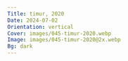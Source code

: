 ```yaml
---
Title: timur, 2020
Date: 2024-07-02
Orientation: vertical
Cover: images/045-timur-2020.webp
Image: images/045-timur-2020@2x.webp
Bg: dark
---
```

